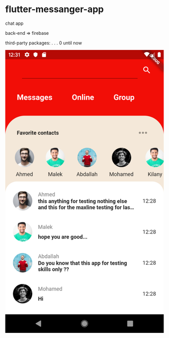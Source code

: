 # flutter-messanger-app
chat app 

back-end => firebase

third-party packages:
.
.
.
0 until now


![scrrenshot](https://github.com/Ahmed20Salah/flutter-messanger-app/blob/master/assets/Screenshot_1562625119.png)
